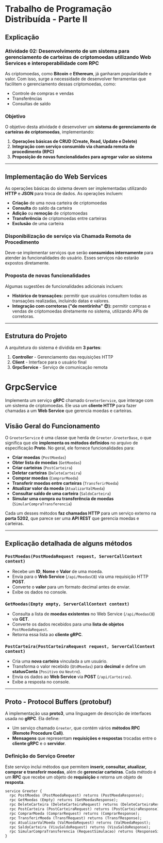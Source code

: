 # Trabalho de Programação Distribuída - Parte II

## Explicação

### Atividade 02: Desenvolvimento de um sistema para gerenciamento de carteiras de criptomoedas utilizando Web Services e interoperabilidade com RPC

As criptomoedas, como **Bitcoin** e **Ethereum**, já ganharam popularidade e valor. Com isso, surge a necessidade de desenvolver ferramentas que facilitem o gerenciamento dessas criptomoedas, como:

- Controle de compras e vendas
- Transferências
- Consultas de saldo

### Objetivo
O objetivo desta atividade é desenvolver um **sistema de gerenciamento de carteiras de criptomoedas**, implementando:

1. **Operações básicas de CRUD (Create, Read, Update e Delete)**
2. **Integração com serviço consumido via chamada remota de procedimento (RPC)**
3. **Proposição de novas funcionalidades para agregar valor ao sistema**

---

## Implementação do Web Services
As operações básicas do sistema devem ser implementadas utilizando **HTTP** e **JSON** para troca de dados. As operações incluem:

- **Criação** de uma nova carteira de criptomoedas
- **Consulta** do saldo da carteira
- **Adição** ou **remoção** de criptomoedas
- **Transferência** de criptomoedas entre carteiras
- **Exclusão** de uma carteira

### Disponibilização de serviço via Chamada Remota de Procedimento
Deve-se implementar serviços que serão **consumidos internamente** para atender às funcionalidades do usuário. Esses serviços não estarão expostos diretamente.

### Proposta de novas funcionalidades
Algumas sugestões de funcionalidades adicionais incluem:

- **Histórico de transações:** permitir que usuários consultem todas as transações realizadas, incluindo datas e valores.
- **Integração com corretoras ("de mentirinha" 😊):** permitir compras e vendas de criptomoedas diretamente no sistema, utilizando APIs de corretoras.

---

## Estrutura do Projeto
A arquitetura do sistema é dividida em **3 partes**:

1. **Controller** - Gerenciamento das requisições HTTP
2. **Client** - Interface para o usuário final
3. **GrpcService** - Serviço de comunicação remota

# GrpcService

Implementa um serviço **gRPC** chamado `GreeterService`, que interage com um sistema de criptomoedas. Ele usa um **cliente HTTP** para fazer chamadas a um **Web Service** que gerencia moedas e carteiras.

## Visão Geral do Funcionamento

O `GreeterService` é uma classe que herda de `Greeter.GreeterBase`, o que significa que ele **implementa os métodos definidos** no arquivo de especificação **Proto**. No geral, ele fornece funcionalidades para:

- **Criar moedas** (`PostMoedas`)
- **Obter lista de moedas** (`GetMoedas`)
- **Criar carteiras** (`PostCarteira`)
- **Deletar carteiras** (`DeleteCarteira`)
- **Comprar moedas** (`ComprarMoeda`)
- **Transferir moedas entre carteiras** (`TransferirMoeda`)
- **Atualizar valor da moeda** (`AtualizarValMoeda`)
- **Consultar saldo de uma carteira** (`SaldoCarteira`)
- **Simular uma compra ou transferência de moedas** (`SimularCompraTransferencia`)

Cada um desses métodos **faz chamadas HTTP** para um serviço externo na **porta 5202**, que parece ser uma **API REST** que gerencia moedas e carteiras.

---

## Explicação detalhada de alguns métodos

### `PostMoedas(PostMoedaRequest request, ServerCallContext context)`

- Recebe um **ID**, **Nome** e **Valor** de uma moeda.
- Envia para o **Web Service** (`/api/MoedasCB`) via uma requisição HTTP **POST**.
- Converte o **valor** para um formato decimal antes de enviar.
- Exibe os dados no console.

### `GetMoedas(Empty empty, ServerCallContext context)`

- Consulta a lista de **moedas existentes** no Web Service (`/api/MoedasCB`) via **GET**.
- Converte os dados recebidos para uma **lista de objetos** `PostMoedaRequest`.
- Retorna essa lista ao **cliente gRPC**.

### `PostCarteira(PostCarteiraRequest request, ServerCallContext context)`

- Cria uma **nova carteira** vinculada a um usuário.
- Transforma o valor recebido (`QtdMoedas`) para **decimal** e define um **statusConta** (`Positivo` ou `Neutro`).
- Envia os dados ao **Web Service** via **POST** (`/api/Carteiras`).
- Exibe a resposta no console.

---

## **Proto - Protocol Buffers (protobuf)**

A implementação usa **proto3**, uma linguagem de descrição de interfaces usada no **gRPC**. Ela define:

- Um serviço chamado `Greeter`, que contém vários **métodos RPC (Remote Procedure Call)**.
- **Mensagens** que representam **requisições e respostas** trocadas entre o **cliente gRPC** e o **servidor**.

### **Definição do Serviço Greeter**

Este serviço inclui métodos que permitem **inserir, consultar, atualizar, comprar e transferir moedas**, além de **gerenciar carteiras**. Cada método é um **RPC** que recebe um objeto de **requisição** e retorna um objeto de **resposta**.

```proto
service Greeter { 
  rpc PostMoedas (PostMoedaRequest) returns (PostMoedaResponse); 
  rpc GetMoedas (Empty) returns (GetMoedasResponse); 
  rpc DeleteCarteira (DeleteCarteiraRequest) returns (DeleteCarteiraResponse); 
  rpc PostCarteira (PostCarteiraRequest) returns (PostCarteiraResponse); 
  rpc ComprarMoeda (ComprarRequest) returns (ComprarResponse); 
  rpc TransferirMoeda (TransfRequest) returns (TransfResponse); 
  rpc AtualizarValMoeda (ValMoedaRequest) returns (ValMoedaRepost); 
  rpc SaldoCarteira (VisuSaldoRequest) returns (VisuSaldoResponse); 
  rpc SimularCompraTransferencia (RequestSimulacao) returns (ResponseSimuacao); 
}
